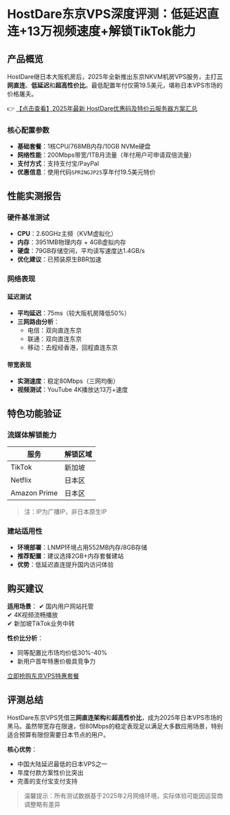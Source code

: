# HostDare东京VPS深度评测：低延迟直连+13万视频速度+解锁TikTok能力

## 产品概览

HostDare继日本大阪机房后，2025年全新推出东京NKVM机房VPS服务，主打**三网直连**、**低延迟**和**超高性价比**。最低配置年付仅需19.5美元，堪称日本VPS市场的价格屠夫。

👉 [【点击查看】2025年最新 HostDare优惠码及特价云服务器方案汇总](https://bit.ly/hostdare)

### 核心配置参数
- **基础套餐**：1核CPU/768MB内存/10GB NVMe硬盘
- **网络性能**：200Mbps带宽/1TB月流量（年付用户可申请双倍流量）
- **支付方式**：支持支付宝/PayPal
- **优惠信息**：使用代码`SPRINGJP25`享年付19.5美元特价

## 性能实测报告

### 硬件基准测试
- **CPU**：2.60GHz主频（KVM虚拟化）
- **内存**：3951MB物理内存 + 4GB虚拟内存
- **硬盘**：79GB存储空间，平均读写速度达1.4GB/s
- **优化建议**：已预装原生BBR加速

### 网络表现
#### 延迟测试
- **平均延迟**：75ms（较大阪机房降低50%）
- **三网路由分析**：
  - 电信：双向直连东京
  - 联通：双向直连东京  
  - 移动：去程经香港，回程直连东京

#### 带宽表现
- **实测速度**：稳定80Mbps（三网均衡）
- **视频测试**：YouTube 4K播放达13万+速度

## 特色功能验证

### 流媒体解锁能力
| 服务       | 解锁区域   |
|------------|------------|
| TikTok     | 新加坡     |
| Netflix    | 日本区     |
| Amazon Prime | 日本区 |

> 注：IP为广播IP，非日本原生IP

### 建站适用性
- **环境部署**：LNMP环境占用552MB内存/8GB存储
- **推荐配置**：建议选择2GB+内存套餐建站
- **优势**：低延迟直连提升国内访问体验

## 购买建议

**适用场景**：
✔ 国内用户网站托管  
✔ 4K视频流畅播放  
✔ 新加坡TikTok业务中转  

**性价比分析**：
- 同等配置比市场均价低30%-40%
- 新用户首年特惠价极具竞争力

[立即抢购东京VPS特惠套餐](https://bit.ly/hostdare)

## 评测总结

HostDare东京VPS凭借**三网直连架构**和**超高性价比**，成为2025年日本VPS市场的黑马。虽然带宽存在限速，但80Mbps的稳定表现足以满足大多数应用场景，特别适合预算有限但需要日本节点的用户。

**核心优势**：
- 中国大陆延迟最低的日本VPS之一
- 年度付款方案性价比突出
- 完善的支付宝支付支持

> 温馨提示：所有测试数据基于2025年2月网络环境，实际体验可能因运营商调整略有差异